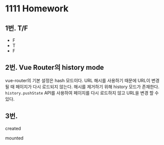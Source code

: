 # 1111 Homework

## 1번. T/F

- F
- T
- F



## 2번. Vue Router의 history mode

vue-router의 기본 설정은 hash 모드이다. URL 해시를 사용하기 때문에 URL이 변경될 때 페이지가 다시 로드되지 않는다. 해시를 제거하기 위해 history 모드가 존재한다. `history.pushState` API를 사용하여 페이지를 다시 로드하지 않고 URL을 변경 할 수 있다.



## 3번.

created

mounted

